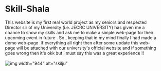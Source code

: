 # Skill-Shala
This website is my first real world project as my seniors and respected Director sir of my University (i.e. JECRC UNIVERSITY) has given me a chance to show my skills and ask me to make a simple web-page for their upcoming event in future . So , keeping that in my mind finally I had made a demo web-page .If everything all right then after some update this web-page will be attached with our university's official website and if something goes wrong then it's okk but i must say this was a great experience !!
<br>
<br>
![img width="944" alt="skilju"](https://user-images.githubusercontent.com/66429038/106182649-2577ec80-61c5-11eb-8d18-c28783d330bc.png)
